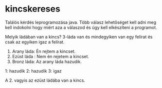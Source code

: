 # kincskereses

Találós kérdés leprogramozása java.
Több válasz lehetőséget kell adni meg kell indokolni hogy miért aza a válaszod és úgy kell elkészíteni a programot.

Melyik ládában van a kincs? 3-láda van és mindegyiken van egy felirat és csak az egyiken igaz a felírat. 

1. Arany láda: Én rejtem a kincset.
2. Ezüst láda : Nem én rejetem a kincset.
3. Bronz láda: Az arany láda hazudik.


1: hazudik
2: hazudik
3: igaz

A 2. vagyis az ezüst ládába van a kincs.
